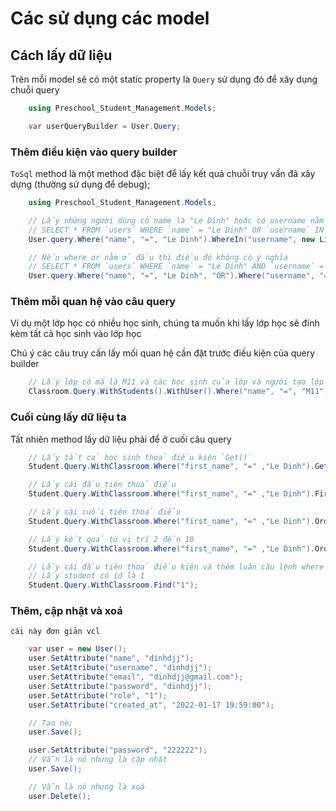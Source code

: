 ﻿# Các sử dụng các model

## Cách lấy dữ liệu

Trên mỗi model sẽ có một static property là `Query` sử dụng đó để xây dụng chuỗi query

```cs
	using Preschool_Student_Management.Models;

	var userQueryBuilder = User.Query;
```

### Thêm điều kiện vào query builder

`ToSql` method là một method đặc biệt để lấy kết quả chuỗi truy vấn đã xây dựng (thường sử dụng để debug);

```cs
	using Preschool_Student_Management.Models;

	// Lấy những người dùng có name là "Le Dinh" hoặc có username nằm trong "ledinh", "ledinh2"
	// SELECT * FROM `users` WHERE `name` = "Le Dinh" OR `username` IN ("ledinh", "ledinh2")
	User.query.Where("name", "=", "Le Dinh").WhereIn("username", new List<string>{"ledinh", "ledinh2"}, "OR").ToSql();

	// Nếu where or nằm ở đầu thì điều đó không có ý nghĩa
	// SELECT * FROM `users` WHERE `name` = "Le Dinh" AND `username` = "ledinh"
	User.query.Where("name", "=", "Le Dinh", "OR").Where("username", "=", "ledinh")
```

### Thêm mỗi quan hệ vào câu query

Ví dụ một lớp học có nhiều học sinh, chúng ta muốn khi lấy lớp học sẽ đính kèm tất cả học sinh vào lớp học

Chú ý các câu truy cấn lấy mối quan hệ cần đặt trước điều kiện của query builder

```cs
	// Lấy lớp có mã là M11 và các học sinh của lớp và người tạo lớp này
	Classroom.Query.WithStudents().WithUser().Where("name", "=", "M11").ToSql();
```

### Cuối cùng lấy dữ liệu ta

Tất nhiên method lấy dữ liệu phải để ở cuối câu query

```cs
	// Lấy tất cả học sinh thoả điều kiện `Get()`
	Student.Query.WithClassroom.Where("first_name", "=" ,"Le Dinh").Get();

	// Lấy cái đầu tiên thoả điều 
	Student.Query.WithClassroom.Where("first_name", "=" ,"Le Dinh").First();

	// Lấy cái cuối tiên thoả điều 
	Student.Query.WithClassroom.Where("first_name", "=" ,"Le Dinh").OrderBy("id", "DESC").First();

	// Lấy kết quả từ vị trí 2 đến 10
	Student.Query.WithClassroom.Where("first_name", "=" ,"Le Dinh").OrderBy("id", "DESC").Slice(2, 10);

	// Lấy cái đầu tiên thoả điều kiện và thêm luân câu lệnh where primary key `id`
	// Lấy student có id là 1
	Student.Query.WithClassroom.Find("1");
```

### Thêm, cập nhật và xoá

	cái này đơn giản vcl
```cs
	var user = new User();
	user.SetAttribute("name", "dinhdjj");
	user.SetAttribute("username", "dinhdjj");
	user.SetAttribute("email", "dinhdjj@gmail.com");
	user.SetAttribute("password", "dinhdjj");
	user.SetAttribute("role", "1");
	user.SetAttribute("created_at", "2022-01-17 19:59:00");

	// Tạo nè;
	user.Save();

	user.SetAttribute("password", "222222");
	// Vẫn là nó nhưng là cập nhật
	user.Save();

	// Vẫn là nó nhưng là xoá
	user.Delete();
```